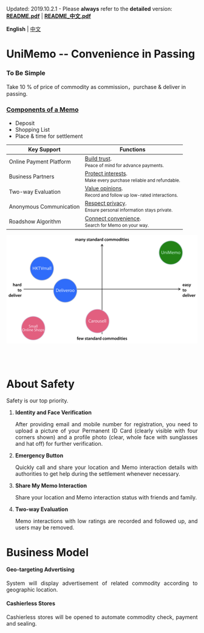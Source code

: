 Updated: 2019.10.2.1&nbsp;-&nbsp;Please <b>always</b> refer to the **detailed** version: **[README.pdf](https://github.com/xemexpress/UniMemo/blob/master/exported/README/README.pdf)** | **[README_中文.pdf](https://github.com/xemexpress/UniMemo/blob/master/exported/README/README_Chinese.pdf)**

**English** | [中文](https://github.com/xemexpress/UniMemo/blob/master/README_Chinese.md)

# UniMemo -- Convenience in Passing

### To Be Simple

Take 10 % of price of commodity as commission，purchase & deliver in passing.

### <u>Components of a Memo</u>

- Deposit
- Shopping List
- Place & time for settlement

| Key Support                                                  | Functions                                                    |
| ------------------------------------------------------------ | ------------------------------------------------------------ |
| <div style="white-space: nowrap;">Online Payment Platform</div> | <u>Build trust</u>.<div><small>Peace of mind for advance payments.</small></div> |
| <div style="white-space: nowrap;">Business Partners</div>    | <u>Protect interests</u>.<div><small>Make every purchase reliable and refundable.</small></div> |
| <div style="white-space: nowrap;">Two-way Evaluation</div>   | <u>Value opinions</u>.<div><small>Record and follow up low-rated interactions.</small></div> |
| <div style="white-space: nowrap;">Anonymous Communication</div> | <u>Respect privacy</u>.<div><small>Ensure personal information stays private.</small></div> |
| <div style="white-space: nowrap;">Roadshow Algorithm</div>   | <u>Connect convenience</u>.<div><small>Search for Memo on your way.</small></div> |

![Positioning](https://raw.githubusercontent.com/xemexpress/UniMemo/master/exported/README/Positioning.jpg)

<br/><br/>

# About Safety

Safety is our top priority.

1. **Identity and Face Verification**

   <div style="text-align: justify;">After providing email and mobile number for registration, you need to upload a picture of your Permanent ID Card (clearly visible with four corners shown) and a profile photo (clear, whole face with sunglasses and hat off) for further verification.</div>

2. **Emergency Button**

   <div style="text-align: justify;">Quickly call and share your location and Memo interaction details with authorities to get help during the settlement whenever necessary.</div>

3. **Share My Memo Interaction**

   <div style="text-align: justify;">Share your location and Memo interaction status with friends and family.</div>

4. **Two-way Evaluation**

   <div style="text-align: justify;">Memo interactions with low ratings are recorded and followed up, and users may be removed.</div>



# Business Model

#### Geo-targeting Advertising

<div style="text-align: justify;">
System will display advertisement of related commodity according to geographic location.
</div>



#### Cashierless Stores

<div style="text-align: justify;">
Cashierless stores will be opened to automate commodity check, payment and sealing.
</div>

